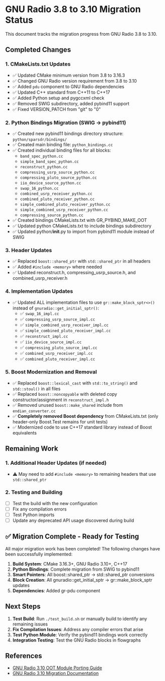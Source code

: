 # GNU Radio 3.8 to 3.10 Migration Status

This document tracks the migration progress from GNU Radio 3.8 to 3.10.

## Completed Changes

### 1. CMakeLists.txt Updates
- ✅ Updated CMake minimum version from 3.8 to 3.16.3
- ✅ Changed GNU Radio version requirement from 3.8 to 3.10
- ✅ Added `pdu` component to GNU Radio dependencies
- ✅ Updated C++ standard from C++11 to C++17
- ✅ Added Python setup and pygccxml check
- ✅ Removed SWIG subdirectory, added pybind11 support
- ✅ Fixed VERSION_PATCH from "git" to "0"

### 2. Python Bindings Migration (SWIG → pybind11)
- ✅ Created new pybind11 bindings directory structure: `python/sparsdr/bindings/`
- ✅ Created main binding file: `python_bindings.cc`
- ✅ Created individual binding files for all blocks:
  - `band_spec_python.cc`
  - `simple_band_spec_python.cc`
  - `reconstruct_python.cc`
  - `compressing_usrp_source_python.cc`
  - `compressing_pluto_source_python.cc`
  - `iio_device_source_python.cc`
  - `swap_16_python.cc`
  - `combined_usrp_receiver_python.cc`
  - `combined_pluto_receiver_python.cc`
  - `simple_combined_pluto_receiver_python.cc`
  - `simple_combined_usrp_receiver_python.cc`
  - `compressing_source_python.cc`
- ✅ Created bindings CMakeLists.txt with GR_PYBIND_MAKE_OOT
- ✅ Updated python CMakeLists.txt to include bindings subdirectory
- ✅ Updated python/__init__.py to import from pybind11 module instead of SWIG

### 3. Header Updates
- ✅ Replaced `boost::shared_ptr` with `std::shared_ptr` in all headers
- ✅ Added `#include <memory>` where needed
- ✅ Updated reconstruct.h, compressing_usrp_source.h, and combined_usrp_receiver.h

### 4. Implementation Updates
- ✅ Updated ALL implementation files to use `gr::make_block_sptr<>()` instead of `gnuradio::get_initial_sptr()`:
  - ✅ `swap_16_impl.cc`
  - ✅ `compressing_usrp_source_impl.cc`
  - ✅ `simple_combined_usrp_receiver_impl.cc`
  - ✅ `simple_combined_pluto_receiver_impl.cc`
  - ✅ `reconstruct_impl.cc`
  - ✅ `iio_device_source_impl.cc`
  - ✅ `compressing_pluto_source_impl.cc`
  - ✅ `combined_usrp_receiver_impl.cc`
  - ✅ `combined_pluto_receiver_impl.cc`

### 5. Boost Modernization and Removal
- ✅ Replaced `boost::lexical_cast` with `std::to_string()` and `std::stoul()` in all files
- ✅ Replaced `boost::noncopyable` with deleted copy constructor/assignment in `reconstruct_impl.h`
- ✅ Removed unused `boost::make_shared` include from `endian_converter.cc`
- ✅ **Completely removed Boost dependency** from CMakeLists.txt (only header-only Boost.Test remains for unit tests)
- ✅ Modernized code to use C++17 standard library instead of Boost equivalents

## Remaining Work

### 1. Additional Header Updates (if needed)
- ⚠️ May need to add `#include <memory>` to remaining headers that use `std::shared_ptr`

### 2. Testing and Building
- [ ] Test the build with the new configuration
- [ ] Fix any compilation errors
- [ ] Test Python imports
- [ ] Update any deprecated API usage discovered during build

## ✅ **Migration Complete - Ready for Testing**

All major migration work has been completed! The following changes have been successfully implemented:

1. **Build System**: CMake 3.16.3+, GNU Radio 3.10+, C++17
2. **Python Bindings**: Complete migration from SWIG to pybind11
3. **Smart Pointers**: All boost::shared_ptr → std::shared_ptr conversions
4. **Block Creation**: All gnuradio::get_initial_sptr → gr::make_block_sptr updates
5. **Dependencies**: Added gr-pdu component

## Next Steps

1. **Test Build**: Run `./test_build.sh` or manually build to identify any remaining issues
2. **Fix Compilation Issues**: Address any compiler errors that arise
3. **Test Python Module**: Verify the pybind11 bindings work correctly
4. **Integration Testing**: Test the GNU Radio blocks in flowgraphs

## References

- [GNU Radio 3.10 OOT Module Porting Guide](https://wiki.gnuradio.org/index.php/GNU%5FRadio%5F3.10%5FOOT%5FModule%5FPorting%5FGuide)
- [GNU Radio 3.10 Migration Documentation](https://wiki.gnuradio.org/index.php/Porting%5FExisting%5FFlowgraphs%5Fto%5Fa%5FNewer%5FVersion) 